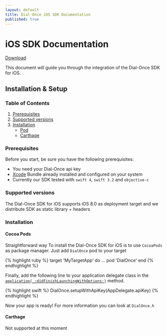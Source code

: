 ```yaml
---
layout: default
title: Dial-Once iOS SDK Documentation
published: true
---
```


iOS SDK Documentation
=========================

[Download](https://cocoapods.org/pods/DialOnce)

This document will guide you through the integration of the Dial-Once SDK for iOS.

Installation & Setup
--------------------

### Table of Contents

1.	[Prerequisites](#prerequisites)
2.	[Supported versions](#android-versions)
3.	[Installation](#installation)
	- [Pod](#pod)
    - [Carthage](#carthage)

### Prerequisites

Before you start, be sure you have the following prerequisites:

- You need your Dial-Once api key
- [Xcode](https://developer.apple.com/download/) Bundle already installed and configured on your system
- Currently our SDK tested with `swift 4`, `swift 3.2` and `objective-c`

### Supported versions

The Dial-Once SDK for iOS supports iOS 8.0 as deployment target and we distribute SDK as static library + headers

### Installation

#### Cocoa Pods

Straightforward way To install the Dial-Once SDK for iOS is to use `CocoaPods` as package manager. Just add `DialOnce` pod to your target

{% highlight ruby %}
target 'MyTargetApp' do
  ...
  pod 'DialOnce'
end
{% endhighlight %}

Finally, add the following line to your application delegate class in the [`application(_:didFinishLaunchingWithOptions:)`](https://developer.apple.com/documentation/uikit/uiapplicationdelegate/1622921-application) method.

{% highlight swift %}
DialOnce.setupWithApiKey(AppDelegate.apiKey)
{% endhighlight %}

Now your app is ready! For more information you can look at `DialOnce.h` 

#### Carthage

Not supported at this moment
